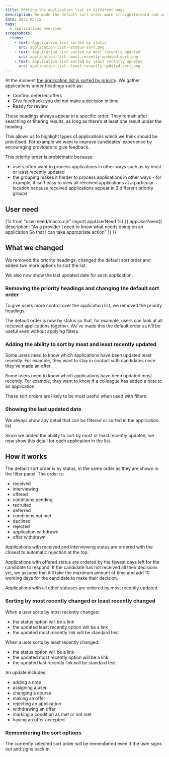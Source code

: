 ```yaml
---
title: Sorting the application list in different ways
description: We made the default sort order more straightforward and added 2 new options to sort by.
date: 2022-03-15
tags:
  - applications overview
screenshots:
  items:
    - text: Application list sorted by status
      src: application-list--status-sort.png
    - text: Application list sorted by most recently updated
      src: application-list--most-recently-updated-sort.png
    - text: Application list sorted by least recently updated
      src: application-list--least-recently-updated-sort.png
---
```


At the moment [the application list is sorted by priority](/manage-teacher-training-applications/help-users-know-what-needs-doing-and-whats-changed/). We gather applications under headings such as:

- Confirm deferred offers
- Give feedback: you did not make a decision in time
- Ready for review

These headings always appear in a specific order. They remain after searching or filtering results, as long as there’s at least one result under the heading.

This allows us to highlight types of applications which we think should be prioritised. For example we want to improve candidates’ experience by encouraging providers to give feedback.

This priority order is problematic because:

- users often want to process applications in other ways such as by most or least recently updated
- the grouping makes it harder to process applications in other ways - for example, it isn't easy to view all received applications at a particular location because received applications appear in 2 different priority groups

## User need

{% from "user-need/macro.njk" import appUserNeed %}
{{ appUserNeed({
  description: "As a provider
I need to know what needs doing on an application
So that I can take appropriate action"
}) }}

## What we changed

We removed the priority headings, changed the default sort order and added two more options to sort the list.

We also now show the last updated date for each application.

### Removing the priority headings and changing the default sort order

To give users more control over the application list, we removed the priority headings.

The default order is now by status so that, for example, users can look at all received applications together. We've made this the default order as it’ll be useful even without applying filters.

### Adding the ability to sort by most and least recently updated

Some users need to know which applications have been updated least recently. For example, they want to stay in contact with candidates once they’ve made an offer.

Some users need to know which applications have been updated most recently. For example, they want to know if a colleague has added a note to an application.

These sort orders are likely to be most useful when used with filters.

### Showing the last updated date

We always show any detail that can be filtered or sorted in the application list.

Since we added the ability to sort by most or least recently updated, we now show this detail for each application in the list.

## How it works

The default sort order is by status, in the same order as they are shown in the filter panel. The order is:

- received
- interviewing
- offered
- conditions pending
- recruited
- deferred
- conditions not met
- declined
- rejected
- application withdrawn
- offer withdrawn

Applications with received and interviewing status are ordered with the closest to automatic rejection at the top.

Applications with offered status are ordered by the fewest days left for the candidate to respond. If the candidate has not received all their decisions yet, we assume that it’ll take the maximum amount of time and add 10 working days for the candidate to make their decision.

Applications with all other statuses are ordered by most recently updated.

### Sorting by most recently changed or least recently changed

When a user sorts by most recently changed:

- the status option will be a link
- the updated least recently option will be a link
- the updated most recently link will be standard text

When a user sorts by least recently changed:

- the status option will be a link
- the updated most recently option will be a link
- the updated last recently link will be standard text

An update includes:

- adding a note
- assigning a user
- changing a course
- making an offer
- rejecting an application
- withdrawing an offer
- marking a condition as met or not met
- having an offer accepted

### Remembering the sort options

The currently selected sort order will be remembered even if the user signs out and signs back in.
